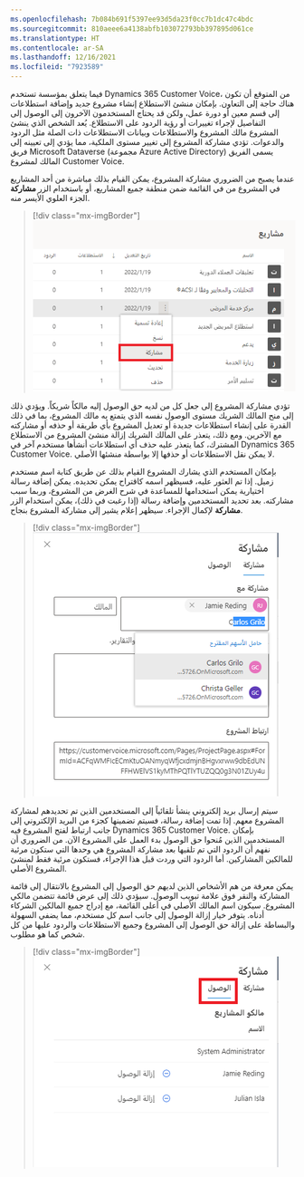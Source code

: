 ```yaml
---
ms.openlocfilehash: 7b084b691f5397ee93d5da23f0cc7b1dc47c4bdc
ms.sourcegitcommit: 810aeee6a4138abfb103072793bb397895d061ce
ms.translationtype: HT
ms.contentlocale: ar-SA
ms.lasthandoff: 12/16/2021
ms.locfileid: "7923589"
---
```

فيما يتعلق بمؤسسة تستخدم Dynamics 365 Customer Voice، من المتوقع أن تكون هناك حاجة إلى التعاون. بإمكان منشئ الاستطلاع إنشاء مشروع جديد وإضافة استطلاعات إلى قسم معين أو دورة عمل، ولكن قد يحتاج المستخدمون الآخرون إلى الوصول إلى التفاصيل لإجراء تغييرات أو رؤية الردود على الاستطلاع. يُعد الشخص الذي ينشئ المشروع مالك المشروع والاستطلاعات وبيانات الاستطلاعات ذات الصلة مثل الردود والدعوات. تؤدي مشاركة المشروع إلى تغيير مستوى الملكية، مما يؤدي إلى تعيينه إلى فريق Microsoft Dataverse (مجموعة Azure Active Directory) يسمى الفريق المالك لمشروع Customer Voice.

عندما يصبح من الضروري مشاركة المشروع، يمكن القيام بذلك مباشرة من أحد المشاريع في القائمة ضمن منطقة جميع المشاريع، أو باستخدام الزر **مشاركة‏‎** في المشروع من الجزء العلوي الأيسر منه.

> [!div class="mx-imgBorder"]
> [![لقطة شاشة لقائمة المشاريع في Dynamics 365 Customer Voice. القائمة على المشروع مفتوحة وقد تم تمييز الخيار "مشاركة".](../media/share-project.png)](../media/share-project.png#lightbox)

تؤدي مشاركة المشروع إلى جعل كل من لديه حق الوصول إليه مالكاً شريكاً. ويؤدي ذلك إلى منح المالك الشريك مستوى الوصول نفسه الذي يتمتع به مالك المشروع، بما في ذلك القدرة على إنشاء استطلاعات جديدة أو تعديل المشروع بأي طريقة أو حذفه أو مشاركته مع الآخرين. ومع ذلك، يتعذر على المالك الشريك إزالة منشئ المشروع من الاستطلاع المشترك، كما يتعذر عليه حذف أي استطلاعات أنشأها مستخدم آخر في Dynamics 365 Customer Voice. لا يمكن نقل الاستطلاعات أو حذفها إلا بواسطة منشئها الأصلي.

بإمكان المستخدم الذي يشارك المشروع القيام بذلك عن طريق كتابة اسم مستخدم زميل. إذا تم العثور عليه، فسيظهر اسمه كاقتراح يمكن تحديده. يمكن إضافة رسالة اختيارية يمكن استخدامها للمساعدة في شرح الغرض من المشروع، وربما سبب مشاركته. بعد تحديد المستخدمين وإضافة رسالة (إذا رغبت في ذلك)، يمكن استخدام الزر **مشاركة** لإكمال الإجراء. سيظهر إعلام يشير إلى مشاركة المشروع بنجاح.

> [!div class="mx-imgBorder"]
> [![لقطة شاشة للوحة المشاركة مفتوحة في Dynamics 365 Customer Voice. تمت إضافة مستخدم واحد بالفعل لمشاركة المشروع معه ويجري البحث عن مستخدم آخر.](../media/user-share.png)](../media/user-share.png#lightbox)

سيتم إرسال بريد إلكتروني ينشأ تلقائياً إلى المستخدمين الذين تم تحديدهم لمشاركة المشروع معهم. إذا تمت إضافة رسالة، فسيتم تضمينها كجزء من البريد الإلكتروني إلى جانب ارتباط لفتح المشروع فيه Dynamics 365 Customer Voice. بإمكان المستخدمين الذين مُنحوا حق الوصول بدء العمل على المشروع الآن. من الضروري أن نفهم أن الردود التي تم تلقيها بعد مشاركة المشروع هي وحدها التي ستكون مرئية للمالكين المشاركين. أما الردود التي وردت قبل هذا الإجراء، فستكون مرئية فقط لمنشئ المشروع الأصلي.

يمكن معرفة من هم الأشخاص الذين لديهم حق الوصول إلى المشروع بالانتقال إلى قائمة المشاركة والنقر فوق علامة تبويب الوصول. سيؤدي ذلك إلى عرض قائمة تتضمن مالكي المشروع. سيكون اسم المالك الأصلي في أعلى القائمة، مع إدراج جميع المالكين الشركاء أدناه. يتوفر خيار إزالة الوصول إلى جانب اسم كل مستخدم، مما يضفي السهولة والبساطة على إزالة حق الوصول إلى المشروع وجميع الاستطلاعات والردود عليها من كل شخص كما هو مطلوب.

> [!div class="mx-imgBorder"]
> [![لقطة شاشة لعلامة التبويب "الوصول" على لوحة "المشاركة" لمشروع في Dynamics 365 Customer Voice. تعرض علامة التبويب قائمة بمالكي المشروع مع القدرة على إزالة حق الوصول من اثنين منهم.](../media/share-access.png)](../media/share-access.png#lightbox)

